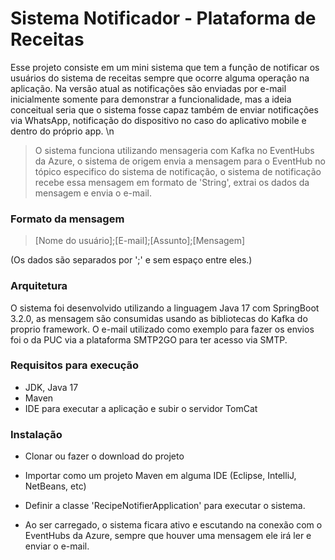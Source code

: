 # Sistema Notificador - Plataforma de Receitas

Esse projeto consiste em um mini sistema que tem a função de notificar os usuários do sistema de receitas sempre que ocorre alguma operação na aplicação.
Na versão atual as notificações são enviadas por e-mail inicialmente somente para demonstrar a funcionalidade, mas a ideia conceitual seria que o sistema fosse capaz também de enviar notificações via WhatsApp, notificação do dispositivo no caso do aplicativo mobile e dentro do próprio app.
\n
> O sistema funciona utilizando mensageria com Kafka no EventHubs da Azure, o sistema de origem envia a mensagem para o EventHub no tópico especifico do sistema de notificação, o sistema de notificação recebe essa mensagem em formato de 'String', extrai os dados da mensagem e envia o e-mail.

### Formato da mensagem

> [Nome do usuário];[E-mail];[Assunto];[Mensagem]

(Os dados são separados por ';' e sem espaço entre eles.)

### Arquitetura

O sistema foi desenvolvido utilizando a linguagem Java 17 com SpringBoot 3.2.0, as mensagem são consumidas usando as bibliotecas do Kafka do proprio framework. O e-mail utilizado como exemplo para fazer os envios foi o da PUC via a plataforma SMTP2GO para ter acesso via SMTP.

### Requisitos para execução

- JDK, Java 17
- Maven
- IDE para executar a aplicação e subir o servidor TomCat

### Instalação

- Clonar ou fazer o download do projeto
- Importar como um projeto Maven em alguma IDE (Eclipse, IntelliJ, NetBeans, etc)
- Definir a classe 'RecipeNotifierApplication' para executar o sistema.

- Ao ser carregado, o sistema ficara ativo e escutando na conexão com o EventHubs da Azure, sempre que houver uma mensagem ele irá ler e enviar o e-mail.